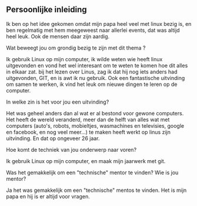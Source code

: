 Persoonlijke inleiding
------------------

Ik ben op het idee gekomen omdat mijn papa heel veel met linux bezig is, en ben regelmatig met hem meegeweest naar allerlei events, dat was altijd heel leuk. Ook de mensen daar zijn aardig.

Wat beweegt jou om grondig bezig te zijn met dit thema ?

Ik gebruik Linux op mijn computer, ik wilde weten wie heeft linux uitgevonden en vond het wel interesant om te weten te komen hoe dit alles in elkaar zat. bij het lezen over Linus, zag ik dat hij nog iets anders had uitgevonden, GIT, en is awt ik nu gebruik. Ook een fantastische uitvinding om samen te werken, ik vind het leuk om nieuwe dingen te leren op de computer.

In welke zin is het voor jou een uitvinding?

Het was geheel anders dan al wat er al bestond voor gewone computers. Het heeft de wereld veranderd, meer dan de helft van alles wat met computers (auto's, robots, mobieltjes, wasmachines en televisies, google en facebook, en nog veel meer...) te maken heeft werkt op linus zijn uitvinding. En dat op ongeveer 26 jaar.

Hoe komt de techniek van jou onderwerp naar voren?

Ik gebruik Linux op mijn computer, en maak mijn jaarwerk met git.

Was het gemakkelijk om een "technische" mentor te vinden? Wie is jou mentor?

Ja het was gemakkelijk om een "technische" mentos te vinden. Het is mijn papa en hij is er altijd voor vragen.
